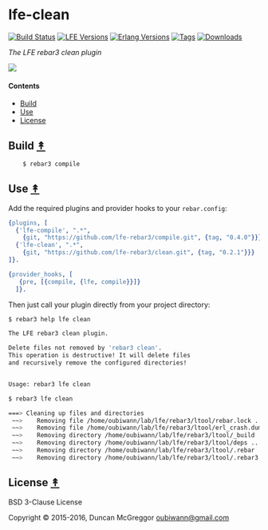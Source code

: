 # lfe-clean

[![Build Status][travis badge]][travis] [![LFE Versions][lfe badge]][lfe] [![Erlang Versions][erlang badge]][versions] [![Tags][github tags badge]][github tags] [![Downloads][hex downloads]][hex package]

*The LFE rebar3 clean plugin*

[![][lr3-logo]][lr3-logo]


#### Contents

* [Build](#build-)
* [Use](#use-)
* [License](#license-)


## Build [&#x219F;](#contents)


```bash
    $ rebar3 compile
```


## Use [&#x219F;](#contents)

Add the required plugins and provider hooks to your ``rebar.config``:

```erlang
{plugins, [
  {'lfe-compile', ".*",
    {git, "https://github.com/lfe-rebar3/compile.git", {tag, "0.4.0"}}},
  {'lfe-clean', ".*",
    {git, "https://github.com/lfe-rebar3/clean.git", {tag, "0.2.1"}}}
]}.

{provider_hooks, [
   {pre, [{compile, {lfe, compile}}]}
  ]}.
```

Then just call your plugin directly from your project directory:

```bash
$ rebar3 help lfe clean

The LFE rebar3 clean plugin.

Delete files not removed by 'rebar3 clean'.
This operation is destructive! It will delete files
and recursively remove the configured directories!


Usage: rebar3 lfe clean
```

```bash
$ rebar3 lfe clean

===> Cleaning up files and directories
 ~~>    Removing file /home/oubiwann/lab/lfe/rebar3/ltool/rebar.lock ...
 ~~>    Removing file /home/oubiwann/lab/lfe/rebar3/ltool/erl_crash.dump ...
 ~~>    Removing directory /home/oubiwann/lab/lfe/rebar3/ltool/_build ...
 ~~>    Removing directory /home/oubiwann/lab/lfe/rebar3/ltool/deps ...
 ~~>    Removing directory /home/oubiwann/lab/lfe/rebar3/ltool/.rebar ...
 ~~>    Removing directory /home/oubiwann/lab/lfe/rebar3/ltool/.rebar3 ...
```


## License [&#x219F;](#contents)

BSD 3-Clause License

Copyright © 2015-2016, Duncan McGreggor <oubiwann@gmail.com>


<!-- Named page links below: /-->

[lr3-logo]: priv/images/logo.png
[org]: https://github.com/lfe-rebar3
[github]: https://github.com/lfe-rebar3/clean
[gitlab]: https://gitlab.com/lfe-rebar3/clean
[travis]: https://travis-ci.org/lfe-rebar3/clean
[travis badge]: https://img.shields.io/travis/lfe-rebar3/clean.svg
[lfe]: https://github.com/rvirding/lfe
[lfe badge]: https://img.shields.io/badge/lfe-1.2.0-blue.svg
[erlang badge]: https://img.shields.io/badge/erlang-R15%20to%2019.1-blue.svg
[versions]: https://github.com/lfe-rebar3/clean/blob/master/.travis.yml
[github tags]: https://github.com/lfe-rebar3/clean/tags
[github tags badge]: https://img.shields.io/github/tag/lfe-rebar3/clean.svg
[github downloads]: https://img.shields.io/github/downloads/lfe-rebar3/clean/total.svg
[hex badge]: https://img.shields.io/hexpm/v/rebar3_lfe_clean.svg?maxAge=2592000
[hex package]: https://hex.pm/packages/rebar3_lfe_clean
[hex downloads]: https://img.shields.io/hexpm/dt/rebar3_lfe_clean.svg
